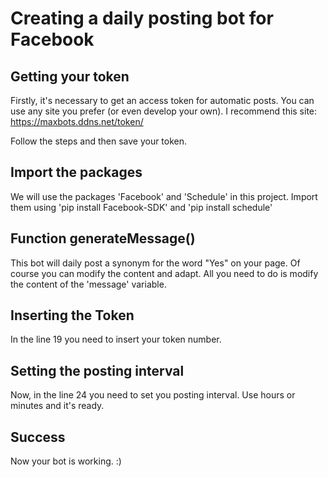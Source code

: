 # Creating a daily posting bot for Facebook

## Getting your token

Firstly, it's necessary to get an access token for automatic posts. You can use any site you prefer (or even develop your own).
I recommend this site: https://maxbots.ddns.net/token/

Follow the steps and then save your token.

## Import the packages

We will use the packages 'Facebook' and 'Schedule' in this project. Import them using 'pip install Facebook-SDK' and 'pip install schedule'

## Function generateMessage()

This bot will daily post a synonym for the word "Yes" on your page. Of course you can modify the content and adapt. All you need to do is modify the content of the 'message' variable.

## Inserting the Token

In the line 19 you need to insert your token number. 

## Setting the posting interval

Now, in the line 24 you need to set you posting interval. Use hours or minutes and it's ready.

## Success

Now your bot is working. :)
